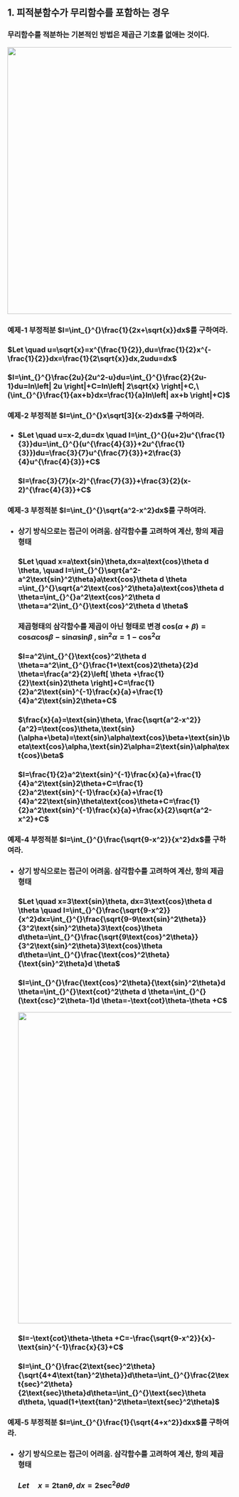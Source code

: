 ## 1. 피적분함수가 무리함수를 포함하는 경우  
###   무리함수를 적분하는 기본적인 방법은 제곱근 기호를 없애는 것이다.
<img src= "https://github.com/DooHub/Electromagnetic_Math/assets/99073912/e4301a91-42a3-482c-9865-d742bfef8443" width=600 />


### 예제-1 부정적분 $I=\int_{}^{}\frac{1}{2x+\sqrt{x}}dx$를 구하여라.
### $Let \quad u=\sqrt{x}=x^{\frac{1}{2}},du=\frac{1}{2}x^{-\frac{1}{2}}dx=\frac{1}{2\sqrt{x}}dx,2udu=dx$
### $I=\int_{}^{}\frac{2u}{2u^2-u}du=\int_{}^{}\frac{2}{2u-1}du=ln\left| 2u \right|+C=ln\left| 2\sqrt{x} \right|+C,\ (\int_{}^{}\frac{1}{ax+b}dx=\frac{1}{a}ln\left| ax+b \right|+C)$


### 예제-2 부정적분  $I=\int_{}^{}x\sqrt[3]{x-2}dx$를 구하여라.
+ ### $Let \quad u=x-2,du=dx \quad I=\int_{}^{}(u+2)u^{\frac{1}{3}}du=\int_{}^{}(u^{\frac{4}{3}}+2u^{\frac{1}{3}})du=\frac{3}{7}u^{\frac{7}{3}}+2\frac{3}{4}u^{\frac{4}{3}}+C$
  ### $I=\frac{3}{7}(x-2)^{\frac{7}{3}}+\frac{3}{2}(x-2)^{\frac{4}{3}}+C$

### 예제-3 부정적분  $I=\int_{}^{}\sqrt{a^2-x^2}dx$를 구하여라.
+ ### 상기 방식으로는 접근이 어려움. 삼각함수를 고려하여 계산, 항의 제곱 형태
  ### $Let \quad x=a\text{sin}\theta,dx=a\text{cos}\theta d \theta, \quad I=\int_{}^{}\sqrt{a^2-a^2\text{sin}^2\theta}a\text{cos}\theta d \theta =\int_{}^{}\sqrt{a^2\text{cos}^2\theta}a\text{cos}\theta d \theta=\int_{}^{}a^2\text{cos}^2\theta d \theta=a^2\int_{}^{}\text{cos}^2\theta d \theta$
  ### 제곱형태의 삼각함수를 제곱이 아닌 형태로 변경 $\text{cos}(\alpha+\beta)=\text{cos}\alpha\text{cos}\beta-\text{sin}\alpha\text{sin}\beta \ ,\text{sin}^2\alpha=1-\text{cos}^2\alpha$
  ### $I=a^2\int_{}^{}\text{cos}^2\theta d \theta=a^2\int_{}^{}\frac{1+\text{cos}2\theta}{2}d \theta=\frac{a^2}{2}\left[ \theta +\frac{1}{2}\text{sin}2\theta \right]+C=\frac{1}{2}a^2\text{sin}^{-1}\frac{x}{a}+\frac{1}{4}a^2\text{sin}2\theta+C$
  ### $\frac{x}{a}=\text{sin}\theta, \frac{\sqrt{a^2-x^2}}{a^2}=\text{cos}\theta,\text{sin}(\alpha+\beta)=\text{sin}\alpha\text{cos}\beta+\text{sin}\beta\text{cos}\alpha,\text{sin}2\alpha=2\text{sin}\alpha\text{cos}\beta$
  ### $I=\frac{1}{2}a^2\text{sin}^{-1}\frac{x}{a}+\frac{1}{4}a^2\text{sin}2\theta+C=\frac{1}{2}a^2\text{sin}^{-1}\frac{x}{a}+\frac{1}{4}a^22\text{sin}\theta\text{cos}\theta+C=\frac{1}{2}a^2\text{sin}^{-1}\frac{x}{a}+\frac{x}{2}\sqrt{a^2-x^2}+C$

### 예제-4 부정적분  $I=\int_{}^{}\frac{\sqrt{9-x^2}}{x^2}dx$를 구하여라.
+ ### 상기 방식으로는 접근이 어려움. 삼각함수를 고려하여 계산, 항의 제곱 형태
  ###  $Let \quad x=3\text{sin}\theta, dx=3\text{cos}\theta d \theta \quad I=\int_{}^{}\frac{\sqrt{9-x^2}}{x^2}dx=\int_{}^{}\frac{\sqrt{9-9\text{sin}^2\theta}}{3^2\text{sin}^2\theta}3\text{cos}\theta d\theta=\int_{}^{}\frac{\sqrt{9\text{cos}^2\theta}}{3^2\text{sin}^2\theta}3\text{cos}\theta d\theta=\int_{}^{}\frac{\text{cos}^2\theta}{\text{sin}^2\theta}d \theta$
  ###  $I=\int_{}^{}\frac{\text{cos}^2\theta}{\text{sin}^2\theta}d \theta=\int_{}^{}\text{cot}^2\theta d \theta=\int_{}^{}(\text{csc}^2\theta-1)d \theta=-\text{cot}\theta-\theta +C$
  <img src="https://github.com/DooHub/Electromagnetic_Math/assets/99073912/7c476384-d7cd-4b10-b0cc-ce20ad13c69d" width=700 />

  ### $I=-\text{cot}\theta-\theta +C=-\frac{\sqrt{9-x^2}}{x}-\text{sin}^{-1}\frac{x}{3}+C$
  ### $I=\int_{}^{}\frac{2\text{sec}^2\theta}{\sqrt{4+4\text{tan}^2\theta}}d\theta=\int_{}^{}\frac{2\text{sec}^2\theta}{2\text{sec}\theta}d\theta=\int_{}^{}\text{sec}\theta d\theta, \quad(1+\text{tan}^2\theta=\text{sec}^2\theta)$

### 예제-5 부정적분  $I=\int_{}^{}\frac{1}{\sqrt{4+x^2}}dxx$를 구하여라.
+ ### 상기 방식으로는 접근이 어려움. 삼각함수를 고려하여 계산, 항의 제곱 형태
  ###  $Let \quad x=2\text{tan}\theta, dx=2\text{sec}^2\theta d \theta$
